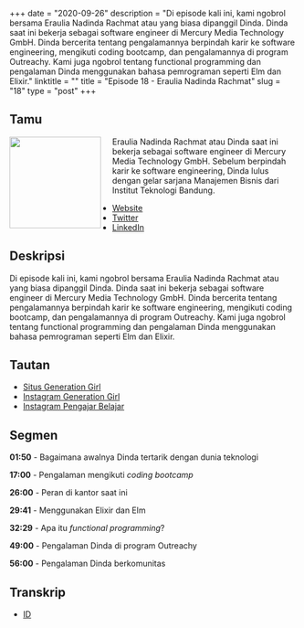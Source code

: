 +++
date = "2020-09-26"
description = "Di episode kali ini, kami ngobrol bersama Eraulia Nadinda Rachmat atau yang biasa dipanggil Dinda. Dinda saat ini bekerja sebagai software engineer di Mercury Media Technology GmbH. Dinda bercerita tentang pengalamannya berpindah karir ke software engineering, mengikuti coding bootcamp, dan pengalamannya di program Outreachy. Kami juga ngobrol tentang functional programming dan pengalaman Dinda menggunakan bahasa pemrograman seperti Elm dan Elixir."
linktitle = ""
title = "Episode 18 - Eraulia Nadinda Rachmat"
slug = "18"
type = "post"
+++

## Tamu

<img style="float: left; width: 160px; margin-right: 20px;" src="/img/ep18.jpg">

Eraulia Nadinda Rachmat atau Dinda saat ini bekerja sebagai software engineer di Mercury Media Technology GmbH. Sebelum berpindah karir ke software engineering, Dinda lulus dengan gelar sarjana Manajemen Bisnis dari Institut Teknologi Bandung. 

- [Website](https://nadinda.dev/)
- [Twitter](https://twitter.com/nadindadev)
- [LinkedIn](https://www.linkedin.com/in/eraulianr/)

## Deskripsi

Di episode kali ini, kami ngobrol bersama Eraulia Nadinda Rachmat atau yang biasa dipanggil Dinda. Dinda saat ini bekerja sebagai software engineer di Mercury Media Technology GmbH. Dinda bercerita tentang pengalamannya berpindah karir ke software engineering, mengikuti coding bootcamp, dan pengalamannya di program Outreachy. Kami juga ngobrol tentang functional programming dan pengalaman Dinda menggunakan bahasa pemrograman seperti Elm dan Elixir.

## Tautan

- [Situs Generation Girl](https://www.generationgirl.org/)
- [Instagram Generation Girl](https://instagram.com/generationgirl.id/)
- [Instagram Pengajar Belajar](https://instagram.com/pengajarbelajar.id/)

## Segmen

**01:50** - Bagaimana awalnya Dinda tertarik dengan dunia teknologi

**17:00** - Pengalaman mengikuti *coding bootcamp*

**26:00** - Peran di kantor saat ini

**29:41** - Menggunakan Elixir dan Elm

**32:29** - Apa itu *functional programming*?

**49:00** - Pengalaman Dinda di program Outreachy

**56:00** - Pengalaman Dinda berkomunitas

## Transkrip

- [ID](transcript)
